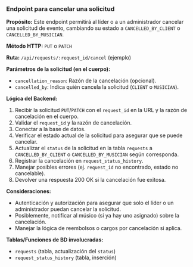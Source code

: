 ### Endpoint para cancelar una solicitud

**Propósito:** Este endpoint permitirá al líder o a un administrador cancelar una solicitud de evento, cambiando su estado a `CANCELLED_BY_CLIENT` o `CANCELLED_BY_MUSICIAN`.

**Método HTTP:** `PUT` o `PATCH`

**Ruta:** `/api/requests/:request_id/cancel` (ejemplo)

**Parámetros de la solicitud (en el cuerpo):**
-   `cancellation_reason`: Razón de la cancelación (opcional).
-   `cancelled_by`: Indica quién cancela la solicitud (`CLIENT` o `MUSICIAN`).

**Lógica del Backend:**
1.  Recibir la solicitud `PUT`/`PATCH` con el `request_id` en la URL y la razón de cancelación en el cuerpo.
2.  Validar el `request_id` y la razón de cancelación.
3.  Conectar a la base de datos.
4.  Verificar el estado actual de la solicitud para asegurar que se puede cancelar.
5.  Actualizar el `status` de la solicitud en la tabla `requests` a `CANCELLED_BY_CLIENT` o `CANCELLED_BY_MUSICIAN` según corresponda.
6.  Registrar la cancelación en `request_status_history`.
7.  Manejar posibles errores (ej. `request_id` no encontrado, estado no cancelable).
8.  Devolver una respuesta 200 OK si la cancelación fue exitosa.

**Consideraciones:**
-   Autenticación y autorización para asegurar que solo el líder o un administrador puedan cancelar la solicitud.
-   Posiblemente, notificar al músico (si ya hay uno asignado) sobre la cancelación.
-   Manejar la lógica de reembolsos o cargos por cancelación si aplica.

**Tablas/Funciones de BD involucradas:**
-   `requests` (tabla, actualización del `status`)
-   `request_status_history` (tabla, inserción)